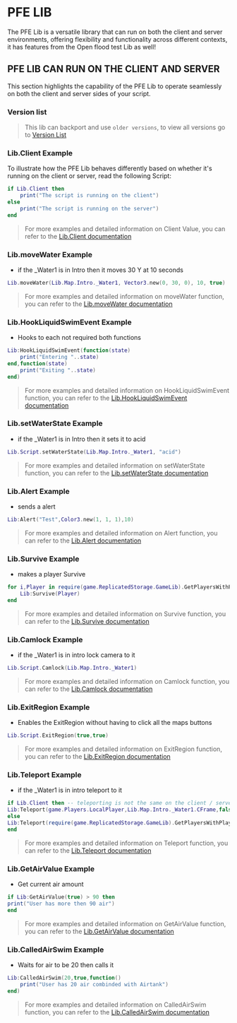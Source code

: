 # PFE LIB

The PFE Lib is a versatile library that can run on both the client and server environments, offering flexibility and functionality across different contexts, it has features from the Open flood test Lib as well!

## PFE LIB CAN RUN ON THE CLIENT AND SERVER

This section highlights the capability of the PFE Lib to operate seamlessly on both the client and server sides of your script.

### Version list

> This lib can backport and use ``older versions``, to view all versions go to [Version List](Pfe/Versions.md)

### Lib.Client Example

To illustrate how the PFE Lib behaves differently based on whether it's running on the client or server, read the following Script:

```lua
if Lib.Client then
    print("The script is running on the client")
else
    print("The script is running on the server")
end
```

> For more examples and detailed information on Client Value, you can refer to the [Lib.Client documentation](Pfe/Client.md)

### Lib.moveWater Example

- if the _Water1 is in Intro then it moves 30 Y at 10 seconds
```lua
Lib.moveWater(Lib.Map.Intro._Water1, Vector3.new(0, 30, 0), 10, true)
```

> For more examples and detailed information on moveWater function, you can refer to the [Lib.moveWater documentation](openfloodtest/Lib.moveWater.md)

### Lib.HookLiquidSwimEvent Example

- Hooks to each not required both functions
```lua
Lib:HookLiquidSwimEvent(function(state)
	print("Entering "..state)
end,function(state)
	print("Exiting "..state)
end)
```

> For more examples and detailed information on HookLiquidSwimEvent function, you can refer to the [Lib.HookLiquidSwimEvent documentation](Pfe/HookLiquidSwimEvent.md)

### Lib.setWaterState Example

- if the _Water1 is in Intro then it sets it to acid
```lua
Lib.Script.setWaterState(Lib.Map.Intro._Water1, "acid")
```

> For more examples and detailed information on setWaterState function, you can refer to the [Lib.setWaterState documentation](openfloodtest/Lib.setWaterState.md)

### Lib.Alert Example

- sends a alert

```lua
Lib:Alert("Test",Color3.new(1, 1, 1),10)
```

> For more examples and detailed information on Alert function, you can refer to the [Lib.Alert documentation](Pfe/Alert.md)

### Lib.Survive Example

- makes a player Survive

```lua
for i,Player in require(game.ReplicatedStorage.GameLib).GetPlayersWithPlayState("Playing") do
	Lib:Survive(Player)
end
```

> For more examples and detailed information on Survive function, you can refer to the [Lib.Survive documentation](Pfe/Survive.md)

### Lib.Camlock Example

- if the _Water1 is in intro lock camera to it

```lua
Lib.Script.Camlock(Lib.Map.Intro._Water1)
```

> For more examples and detailed information on Camlock function, you can refer to the [Lib.Camlock documentation](openfloodtest/lib.Camlock.md)

### Lib.ExitRegion Example

- Enables the ExitRegion without having to click all the maps buttons

```lua
Lib.Script.ExitRegion(true,true)
```

> For more examples and detailed information on ExitRegion function, you can refer to the [Lib.ExitRegion documentation](openfloodtest/lib.ExitRegion.md)

### Lib.Teleport Example

- if the _Water1 is in intro teleport to it

```lua
if Lib.Client then -- teleporting is not the same on the client / server
Lib:Teleport(game.Players.LocalPlayer,Lib.Map.Intro._Water1.CFrame,false) -- client
else
Lib:Teleport(require(game.ReplicatedStorage.GameLib).GetPlayersWithPlayState("Playing"),Lib.Map.Intro._Water1.CFrame,false) -- server
end
```

> For more examples and detailed information on Teleport function, you can refer to the [Lib.Teleport documentation](Pfe/Teleport.md)


### Lib.GetAirValue Example

- Get current air amount

```lua
if Lib:GetAirValue(true) > 90 then
print("User has more then 90 air")
end
```

> For more examples and detailed information on GetAirValue function, you can refer to the [Lib.GetAirValue documentation](Pfe/GetAirValue.md)

### Lib.CalledAirSwim Example

- Waits for air to be 20 then calls it

```lua
Lib:CalledAirSwim(20,true,function()
	print("User has 20 air combinded with Airtank")
end)
```

> For more examples and detailed information on CalledAirSwim function, you can refer to the [Lib.CalledAirSwim documentation](Pfe/CalledAirSwim.md)
